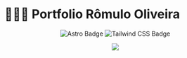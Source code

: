 # 👨🏻‍💻 Portfolio Rômulo Oliveira

<div align="center">

![Astro Badge](https://img.shields.io/badge/Astro-FF3E00?logo=astro&logoColor=fff&style=flat)
![Tailwind CSS Badge](https://img.shields.io/badge/Tailwind%20CSS-06B6D4?logo=tailwindcss&logoColor=fff&style=flat)

</div>

<div align="center">
<a href="https://romin.dev.br/">
<img src="https://github.com/RomuloOliveira94/portfolio.romin.dev/assets/99622544/44a35d5e-6423-48ba-8815-6a8ed8f5b51f">
</a>
</div>


